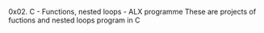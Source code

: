 0x02. C - Functions, nested loops - ALX programme
These are projects of fuctions and nested loops program in C
